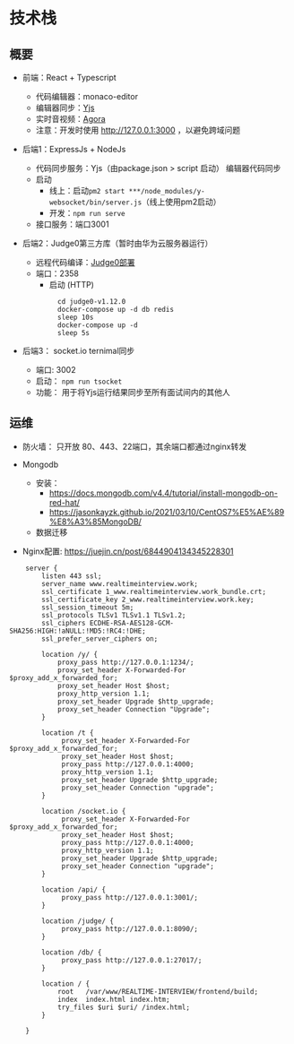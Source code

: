 # 技术栈
## 概要
- 前端：React + Typescript
  - 代码编辑器：monaco-editor
  - 编辑器同步：[Yjs](https://github.com/yjs/yjs)
  - 实时音视频：[Agora](https://console.agora.io/)
  - 注意：开发时使用 http://127.0.0.1:3000 ，以避免跨域问题
  
- 后端1：ExpressJs + NodeJs
  - 代码同步服务：Yjs（由package.json > script 启动） 编辑器代码同步
  - 启动
    - 线上：启动`pm2 start ***/node_modules/y-websocket/bin/server.js`（线上使用pm2启动）
    - 开发：`npm run serve`
  - 接口服务：端口3001

- 后端2：Judge0第三方库（暂时由华为云服务器运行）
  - 远程代码编译：[Judge0部署](https://github.com/judge0/judge0/blob/master/CHANGELOG.md#deployment-procedure) 
  - 端口：2358
    - 启动 (HTTP)
      ```
        cd judge0-v1.12.0
        docker-compose up -d db redis
        sleep 10s
        docker-compose up -d
        sleep 5s
      ```

- 后端3： socket.io   ternimal同步
  - 端口: 3002
  - 启动： `npm run tsocket`
  - 功能： 用于将Yjs运行结果同步至所有面试间内的其他人


## 运维
- 防火墙： 只开放 80、443、22端口，其余端口都通过nginx转发
- Mongodb
  - 安装： 
    - https://docs.mongodb.com/v4.4/tutorial/install-mongodb-on-red-hat/
    - https://jasonkayzk.github.io/2021/03/10/CentOS7%E5%AE%89%E8%A3%85MongoDB/
  - 数据迁移
    
- Nginx配置: https://juejin.cn/post/6844904134345228301
```
    server {                    
        listen 443 ssl;
        server_name www.realtimeinterview.work;
        ssl_certificate 1_www.realtimeinterview.work_bundle.crt;
        ssl_certificate_key 2_www.realtimeinterview.work.key;
        ssl_session_timeout 5m;
        ssl_protocols TLSv1 TLSv1.1 TLSv1.2;
        ssl_ciphers ECDHE-RSA-AES128-GCM-SHA256:HIGH:!aNULL:!MD5:!RC4:!DHE;
        ssl_prefer_server_ciphers on;

        location /y/ {
            proxy_pass http://127.0.0.1:1234/;
            proxy_set_header X-Forwarded-For $proxy_add_x_forwarded_for;
            proxy_set_header Host $host;
            proxy_http_version 1.1;
            proxy_set_header Upgrade $http_upgrade;
            proxy_set_header Connection "Upgrade";
        }

        location /t {
             proxy_set_header X-Forwarded-For $proxy_add_x_forwarded_for;
             proxy_set_header Host $host;
             proxy_pass http://127.0.0.1:4000;
             proxy_http_version 1.1;
             proxy_set_header Upgrade $http_upgrade;
             proxy_set_header Connection "upgrade";
        }

        location /socket.io {
             proxy_set_header X-Forwarded-For $proxy_add_x_forwarded_for;
             proxy_set_header Host $host;
             proxy_pass http://127.0.0.1:4000;
             proxy_http_version 1.1;
             proxy_set_header Upgrade $http_upgrade;
             proxy_set_header Connection "upgrade";
        }

        location /api/ {
             proxy_pass http://127.0.0.1:3001/;
        }
        
        location /judge/ {
             proxy_pass http://127.0.0.1:8090/;
        }

        location /db/ {
             proxy_pass http://127.0.0.1:27017/;
        }

        location / {
            root   /var/www/REALTIME-INTERVIEW/frontend/build;
            index  index.html index.htm;
            try_files $uri $uri/ /index.html;
        }

    }

```